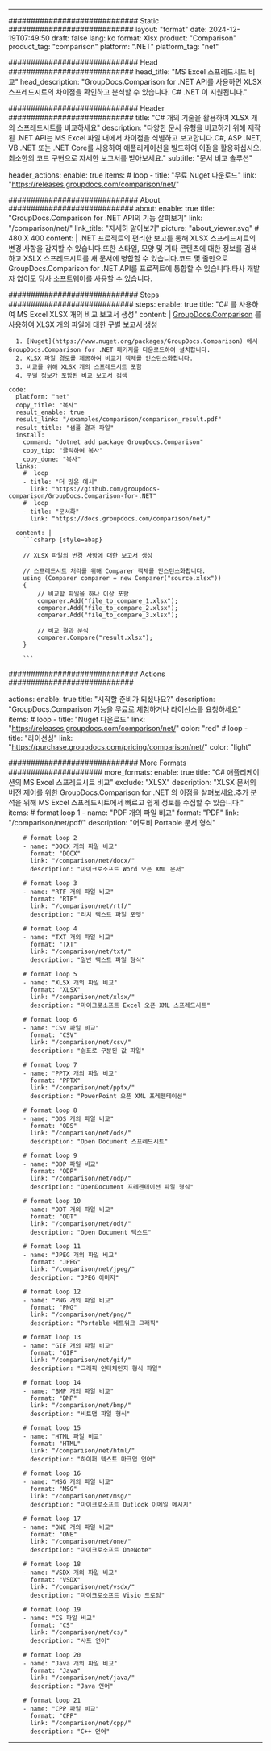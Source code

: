 
---
############################# Static ############################
layout: "format"
date:  2024-12-19T07:49:50
draft: false
lang: ko
format: Xlsx
product: "Comparison"
product_tag: "comparison"
platform: ".NET"
platform_tag: "net"

############################# Head ############################
head_title: "MS Excel 스프레드시트 비교"
head_description: "GroupDocs.Comparison for .NET API를 사용하면 XLSX 스프레드시트의 차이점을 확인하고 분석할 수 있습니다. C# .NET 이 지원됩니다."

############################# Header ############################
title: "C# 개의 기술을 활용하여 XLSX 개의 스프레드시트를 비교하세요" 
description: "다양한 문서 유형을 비교하기 위해 제작된 .NET API는 MS Excel 파일 내에서 차이점을 식별하고 보고합니다.C#, ASP .NET, VB .NET 또는 .NET Core를 사용하여 애플리케이션을 빌드하여 이점을 활용하십시오.최소한의 코드 구현으로 자세한 보고서를 받아보세요."
subtitle: "문서 비교 솔루션" 

header_actions:
  enable: true
  items:
    #  loop
    - title: "무료 Nuget 다운로드"
      link: "https://releases.groupdocs.com/comparison/net/"
      
############################# About ############################
about:
    enable: true
    title: "GroupDocs.Comparison for .NET API의 기능 살펴보기"
    link: "/comparison/net/"
    link_title: "자세히 알아보기"
    picture: "about_viewer.svg" # 480 X 400
    content: |
       .NET 프로젝트의 편리한 보고를 통해 XLSX 스프레드시트의 변경 사항을 감지할 수 있습니다.또한 스타일, 모양 및 기타 콘텐츠에 대한 정보를 검색하고 XSLX 스프레드시트를 새 문서에 병합할 수 있습니다.코드 몇 줄만으로 GroupDocs.Comparison for .NET API를 프로젝트에 통합할 수 있습니다.타사 개발자 없이도 당사 소프트웨어를 사용할 수 있습니다.

############################# Steps ############################
steps:
    enable: true
    title: "C# 를 사용하여 MS Excel XLSX 개의 비교 보고서 생성"
    content: |
      [GroupDocs.Comparison](https://products.groupdocs.com/comparison/net/) 를 사용하여 XLSX 개의 파일에 대한 구별 보고서 생성
      
      1. [Nuget](https://www.nuget.org/packages/GroupDocs.Comparison) 에서 GroupDocs.Comparison for .NET 패키지를 다운로드하여 설치합니다.
      2. XLSX 파일 경로를 제공하여 비교기 객체를 인스턴스화합니다.
      3. 비교를 위해 XLSX 개의 스프레드시트 포함
      4. 구별 정보가 포함된 비교 보고서 검색
   
    code:
      platform: "net"
      copy_title: "복사"
      result_enable: true
      result_link: "/examples/comparison/comparison_result.pdf"
      result_title: "샘플 결과 파일"
      install:
        command: "dotnet add package GroupDocs.Comparison"
        copy_tip: "클릭하여 복사"
        copy_done: "복사"
      links:
        #  loop
        - title: "더 많은 예시"
          link: "https://github.com/groupdocs-comparison/GroupDocs.Comparison-for-.NET"
        #  loop
        - title: "문서화"
          link: "https://docs.groupdocs.com/comparison/net/"
          
      content: |
        ```csharp {style=abap}

        // XLSX 파일의 변경 사항에 대한 보고서 생성

        // 스프레드시트 처리를 위해 Comparer 객체를 인스턴스화합니다.
        using (Comparer comparer = new Comparer("source.xlsx"))
        {
            // 비교할 파일을 하나 이상 포함
        	comparer.Add("file_to_compare_1.xlsx");
            comparer.Add("file_to_compare_2.xlsx");
            comparer.Add("file_to_compare_3.xlsx");

            // 비교 결과 분석
            comparer.Compare("result.xlsx"); 
        }
        
        ```            

############################# Actions ############################

actions:
  enable: true
  title: "시작할 준비가 되셨나요?"
  description: "GroupDocs.Comparison 기능을 무료로 체험하거나 라이선스를 요청하세요"
  items:
    #  loop
    - title: "Nuget 다운로드"
      link: "https://releases.groupdocs.com/comparison/net/"
      color: "red"
        #  loop
    - title: "라이선싱"
      link: "https://purchase.groupdocs.com/pricing/comparison/net/"
      color: "light"


############################# More Formats #####################
more_formats:
    enable: true
    title: "C# 애플리케이션의 MS Excel 스프레드시트 비교"
    exclude: "XLSX"
    description: "XLSX 문서의 버전 제어를 위한 GroupDocs.Comparison for .NET 의 이점을 살펴보세요.추가 분석을 위해 MS Excel 스프레드시트에서 빠르고 쉽게 정보를 수집할 수 있습니다."
    items: 
        # format loop 1
        - name: "PDF 개의 파일 비교"
          format: "PDF"
          link: "/comparison/net/pdf/"
          description: "어도비 Portable 문서 형식"

        # format loop 2
        - name: "DOCX 개의 파일 비교"
          format: "DOCX"
          link: "/comparison/net/docx/"
          description: "마이크로소프트 Word 오픈 XML 문서"

        # format loop 3
        - name: "RTF 개의 파일 비교"
          format: "RTF"
          link: "/comparison/net/rtf/"
          description: "리치 텍스트 파일 포맷"

        # format loop 4
        - name: "TXT 개의 파일 비교"
          format: "TXT"
          link: "/comparison/net/txt/"
          description: "일반 텍스트 파일 형식"

        # format loop 5
        - name: "XLSX 개의 파일 비교"
          format: "XLSX"
          link: "/comparison/net/xlsx/"
          description: "마이크로소프트 Excel 오픈 XML 스프레드시트"

        # format loop 6
        - name: "CSV 파일 비교"
          format: "CSV"
          link: "/comparison/net/csv/"
          description: "쉼표로 구분된 값 파일"

        # format loop 7
        - name: "PPTX 개의 파일 비교"
          format: "PPTX"
          link: "/comparison/net/pptx/"
          description: "PowerPoint 오픈 XML 프레젠테이션"

        # format loop 8
        - name: "ODS 개의 파일 비교"
          format: "ODS"
          link: "/comparison/net/ods/"
          description: "Open Document 스프레드시트"

        # format loop 9
        - name: "ODP 파일 비교"
          format: "ODP"
          link: "/comparison/net/odp/"
          description: "OpenDocument 프레젠테이션 파일 형식"

        # format loop 10
        - name: "ODT 개의 파일 비교"
          format: "ODT"
          link: "/comparison/net/odt/"
          description: "Open Document 텍스트"

        # format loop 11
        - name: "JPEG 개의 파일 비교"
          format: "JPEG"
          link: "/comparison/net/jpeg/"
          description: "JPEG 이미지"

        # format loop 12
        - name: "PNG 개의 파일 비교"
          format: "PNG"
          link: "/comparison/net/png/"
          description: "Portable 네트워크 그래픽"

        # format loop 13
        - name: "GIF 개의 파일 비교"
          format: "GIF"
          link: "/comparison/net/gif/"
          description: "그래픽 인터체인지 형식 파일"

        # format loop 14
        - name: "BMP 개의 파일 비교"
          format: "BMP"
          link: "/comparison/net/bmp/"
          description: "비트맵 파일 형식"

        # format loop 15
        - name: "HTML 파일 비교"
          format: "HTML"
          link: "/comparison/net/html/"
          description: "하이퍼 텍스트 마크업 언어"

        # format loop 16
        - name: "MSG 개의 파일 비교"
          format: "MSG"
          link: "/comparison/net/msg/"
          description: "마이크로소프트 Outlook 이메일 메시지"

        # format loop 17
        - name: "ONE 개의 파일 비교"
          format: "ONE"
          link: "/comparison/net/one/"
          description: "마이크로소프트 OneNote"

        # format loop 18
        - name: "VSDX 개의 파일 비교"
          format: "VSDX"
          link: "/comparison/net/vsdx/"
          description: "마이크로소프트 Visio 드로잉"

        # format loop 19
        - name: "CS 파일 비교"
          format: "CS"
          link: "/comparison/net/cs/"
          description: "샤프 언어"

        # format loop 20
        - name: "Java 개의 파일 비교"
          format: "Java"
          link: "/comparison/net/java/"
          description: "Java 언어"
          
        # format loop 21
        - name: "CPP 파일 비교"
          format: "CPP"
          link: "/comparison/net/cpp/"
          description: "C++ 언어"
---
